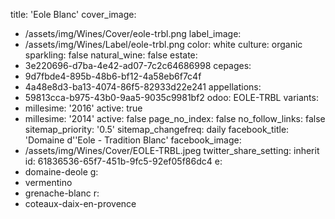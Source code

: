 title: 'Eole Blanc'
cover_image:
  - /assets/img/Wines/Cover/eole-trbl.png
label_image:
  - /assets/img/Wines/Label/eole-trbl.png
color: white
culture: organic
sparkling: false
natural_wine: false
estate:
  - 3e220696-d7ba-4e42-ad07-7c2c64686998
cepages:
  - 9d7fbde4-895b-48b6-bf12-4a58eb6f7c4f
  - 4a48e8d3-ba13-4074-86f5-82933d22e241
appellations:
  - 59813cca-b975-43b0-9aa5-9035c9981bf2
odoo: EOLE-TRBL
variants:
  -
    millesime: '2016'
    active: true
  -
    millesime: '2014'
    active: false
page_no_index: false
no_follow_links: false
sitemap_priority: '0.5'
sitemap_changefreq: daily
facebook_title: 'Domaine d''Eole - Tradition Blanc'
facebook_image:
  - /assets/img/Wines/Cover/EOLE-TRBL.jpeg
twitter_share_setting: inherit
id: 61836536-65f7-451b-9fc5-92ef05f86dc4
e:
  - domaine-deole
g:
  - vermentino
  - grenache-blanc
r:
  - coteaux-daix-en-provence
